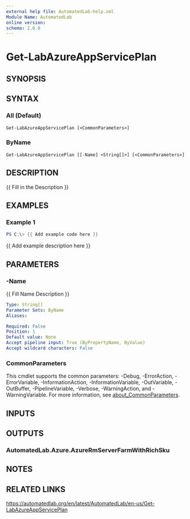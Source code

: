 ```yaml
---
external help file: AutomatedLab-help.xml
Module Name: AutomatedLab
online version:
schema: 2.0.0
---
```


# Get-LabAzureAppServicePlan

## SYNOPSIS

## SYNTAX

### All (Default)
```
Get-LabAzureAppServicePlan [<CommonParameters>]
```

### ByName
```
Get-LabAzureAppServicePlan [[-Name] <String[]>] [<CommonParameters>]
```

## DESCRIPTION
{{ Fill in the Description }}

## EXAMPLES

### Example 1
```powershell
PS C:\> {{ Add example code here }}
```

{{ Add example description here }}

## PARAMETERS

### -Name
{{ Fill Name Description }}

```yaml
Type: String[]
Parameter Sets: ByName
Aliases:

Required: False
Position: 1
Default value: None
Accept pipeline input: True (ByPropertyName, ByValue)
Accept wildcard characters: False
```

### CommonParameters
This cmdlet supports the common parameters: -Debug, -ErrorAction, -ErrorVariable, -InformationAction, -InformationVariable, -OutVariable, -OutBuffer, -PipelineVariable, -Verbose, -WarningAction, and -WarningVariable. For more information, see [about_CommonParameters](http://go.microsoft.com/fwlink/?LinkID=113216).

## INPUTS

## OUTPUTS

### AutomatedLab.Azure.AzureRmServerFarmWithRichSku
## NOTES

## RELATED LINKS
https://automatedlab.org/en/latest/AutomatedLab/en-us/Get-LabAzureAppServicePlan
